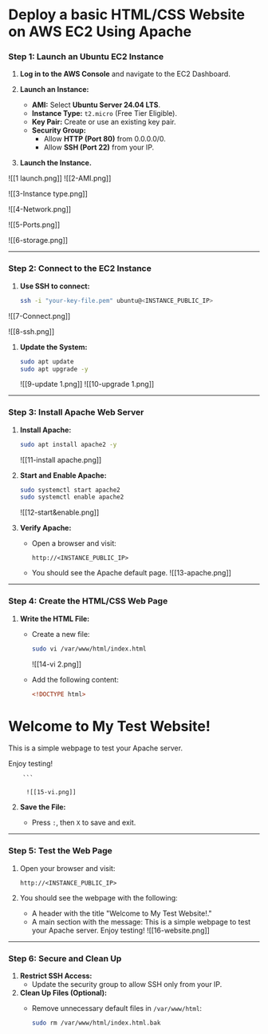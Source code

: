 # **Deploy a basic HTML/CSS Website on AWS EC2 Using Apache**

### **Step 1: Launch an Ubuntu EC2 Instance**

1. **Log in to the AWS Console** and navigate to the EC2 Dashboard.
    
2. **Launch an Instance:**
    
    - **AMI:** Select **Ubuntu Server 24.04 LTS**.
    - **Instance Type:** `t2.micro` (Free Tier Eligible).
    - **Key Pair:** Create or use an existing key pair.
    - **Security Group:**
        - Allow **HTTP (Port 80)** from 0.0.0.0/0.
        - Allow **SSH (Port 22)** from your IP. 
3. **Launch the Instance.**

![[1 launch.png]]
![[2-AMI.png]]

![[3-Instance type.png]]

![[4-Network.png]]

![[5-Ports.png]]

![[6-storage.png]]



---

### **Step 2: Connect to the EC2 Instance**

1. **Use SSH to connect:**
    
    ```bash
    ssh -i "your-key-file.pem" ubuntu@<INSTANCE_PUBLIC_IP>
    ```

![[7-Connect.png]]

![[8-ssh.png]]



1. **Update the System:**
    
    ```bash
    sudo apt update
    sudo apt upgrade -y
    ```
    

	![[9-update 1.png]]
	![[10-upgrade 1.png]]
	

---

### **Step 3: Install Apache Web Server**

1. **Install Apache:**
    
    ```bash
    sudo apt install apache2 -y
    ```
	
	![[11-install apache.png]]
	
	 
2. **Start and Enable Apache:**
	
    ```bash
    sudo systemctl start apache2
    sudo systemctl enable apache2
    ```
	 ![[12-start&enable.png]]
	 
	
3. **Verify Apache:**
    
    - Open a browser and visit:
        
        ```
        http://<INSTANCE_PUBLIC_IP>
        ```
        
    - You should see the Apache default page.
    ![[13-apache.png]]
    

---

### **Step 4: Create the HTML/CSS Web Page**

1. **Write the HTML File:**
    
    - Create a new file:
        
        ```bash
        sudo vi /var/www/html/index.html
        ```
		 ![[14-vi 2.png]]
		
	- Add the following content:
        
        ```html
       <!DOCTYPE html>
<html lang="en">
<head>
    <meta charset="UTF-8">
    <meta name="viewport" content="width=device-width, initial-scale=1.0">
    <title>Test Webpage</title>
    <link rel="stylesheet" href="style.css">
</head>
<body>
    <div class="container">
        <h1>Welcome to My Test Website!</h1>
        <p>This is a simple webpage to test your Apache server.</p>
        <p>Enjoy testing!</p>
    </div>
</body>
</html>

        ```
		 
		 ![[15-vi.png]]
	
2. **Save the File:**
    
    - Press `:`, then `X` to save and exit.
    

---

### **Step 5: Test the Web Page**

1. Open your browser and visit:
    
    ```
    http://<INSTANCE_PUBLIC_IP>
    ```
    
2. You should see the webpage with the following:
    
    - A header with the title "Welcome to My Test Website!."
    - A main section with the message:
	     This is a simple webpage to test your Apache server.
	     Enjoy testing!
         ![[16-website.png]]

---

### **Step 6: Secure and Clean Up**

1. **Restrict SSH Access:**
    - Update the security group to allow SSH only from your IP.
2. **Clean Up Files (Optional):**
    - Remove unnecessary default files in `/var/www/html`:
        
        ```bash
        sudo rm /var/www/html/index.html.bak
        ```
        


